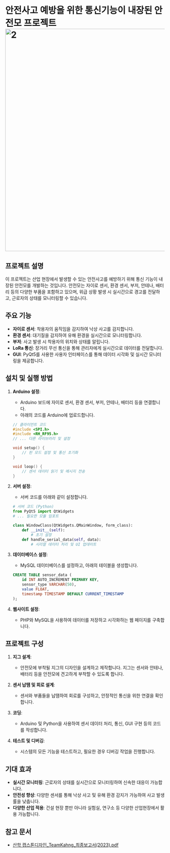 # 안전사고 예방을 위한 통신기능이 내장된 안전모 프로젝트 <img width="700" alt="2" src= "https://github.com/user-attachments/assets/b6f79172-8c6c-455a-9e41-65d6dcfc3db7">

## 프로젝트 설명

이 프로젝트는 산업 현장에서 발생할 수 있는 안전사고를 예방하기 위해 통신 기능이 내장된 안전모를 개발하는 것입니다. 안전모는 자이로 센서, 환경 센서, 부저, 안테나, 배터리 등의 다양한 부품을 포함하고 있으며, 위급 상황 발생 시 실시간으로 경고를 전달하고, 근로자의 상태를 모니터링할 수 있습니다.

## 주요 기능

- **자이로 센서**: 착용자의 움직임을 감지하여 낙상 사고를 감지합니다.
- **환경 센서**: 대기질을 감지하여 유해 환경을 실시간으로 모니터링합니다.
- **부저**: 사고 발생 시 착용자의 위치와 상태를 알립니다.
- **LoRa 통신**: 장거리 무선 통신을 통해 관리자에게 실시간으로 데이터를 전달합니다.
- **GUI**: PyQt5를 사용한 사용자 인터페이스를 통해 데이터 시각화 및 실시간 모니터링을 제공합니다.

## 설치 및 실행 방법

1. **Arduino 설정**:
    - Arduino 보드에 자이로 센서, 환경 센서, 부저, 안테나, 배터리 등을 연결합니다.
    - 아래의 코드를 Arduino에 업로드합니다.

    ```c
    // 클라이언트 코드
    #include <SPI.h>
    #include <RH_RF95.h>
    // ... 다른 라이브러리 및 설정
    
    void setup() {
        // 핀 모드 설정 및 통신 초기화
    }
    
    void loop() {
        // 센서 데이터 읽기 및 메시지 전송
    }
    ```

2. **서버 설정**:
    - 서버 코드를 아래와 같이 설정합니다.

    ```python
    # 서버 코드 (Python)
    from PyQt5 import QtWidgets
    # ... 필요한 모듈 임포트
    
    class WindowClass(QtWidgets.QMainWindow, form_class):
        def __init__(self):
            # 초기 설정
        def handle_serial_data(self, data):
            # 시리얼 데이터 처리 및 UI 업데이트
    ```

3. **데이터베이스 설정**:
    - MySQL 데이터베이스를 설정하고, 아래의 테이블을 생성합니다.

    ```sql
    CREATE TABLE sensor_data (
        id INT AUTO_INCREMENT PRIMARY KEY,
        sensor_type VARCHAR(50),
        value FLOAT,
        timestamp TIMESTAMP DEFAULT CURRENT_TIMESTAMP
    );
    ```

4. **웹사이트 설정**:
    - PHP와 MySQL을 사용하여 데이터를 저장하고 시각화하는 웹 페이지를 구축합니다.

## 프로젝트 구성

1. **지그 설계**:
    - 안전모에 부착될 지그의 디자인을 설계하고 제작합니다. 지그는 센서와 안테나, 배터리 등을 안전모에 견고하게 부착할 수 있도록 합니다.

2. **센서 납땜 및 회로 설계**:
    - 센서와 부품들을 납땜하여 회로를 구성하고, 안정적인 통신을 위한 연결을 확인합니다.

3. **코딩**:
    - Arduino 및 Python을 사용하여 센서 데이터 처리, 통신, GUI 구현 등의 코드를 작성합니다.

4. **테스트 및 디버깅**:
    - 시스템의 모든 기능을 테스트하고, 필요한 경우 디버깅 작업을 진행합니다.

## 기대 효과

- **실시간 모니터링**: 근로자의 상태를 실시간으로 모니터링하여 신속한 대응이 가능합니다.
- **안전성 향상**: 다양한 센서를 통해 낙상 사고 및 유해 환경 감지가 가능하여 사고 발생률을 낮춥니다.
- **다양한 산업 적용**: 건설 현장 뿐만 아니라 실험실, 연구소 등 다양한 산업현장에서 활용 가능합니다.


## 참고 문서

- [산학 캡스톤디자인_TeamKahng_최종보고서(2023).pdf](https://github.com/user-attachments/files/16349359/_TeamKahng_.2023.pdf)
